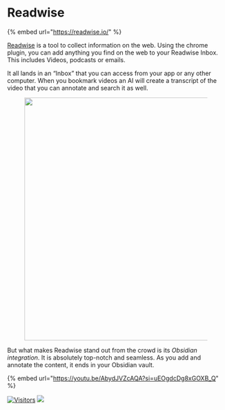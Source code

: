 # Readwise

{% embed url="https://readwise.io/" %}

[Readwise](https://read.readwise.io/) is a tool to collect information on the web. Using the chrome plugin, you can add anything you find on the web to your Readwise Inbox. This includes Videos, podcasts or emails.

It all lands in an “Inbox” that you can access from your app or any other computer. When you bookmark videos an AI will create a transcript of the video that you can annotate and search it as well.

<figure><img src="https://substackcdn.com/image/fetch/f_auto,q_auto:good,fl_progressive:steep/https%3A%2F%2Fsubstack-post-media.s3.amazonaws.com%2Fpublic%2Fimages%2F22935e86-6b54-4ea9-b20c-3220cae604c1_3068x1944.jpeg" alt="" width="563"></figure>

But what makes Readwise stand out from the crowd is its _Obsidian integration_. It is absolutely top-notch and seamless. As you add and annotate the content, it ends in your Obsidian vault.

{% embed url="https://youtu.be/AbydJVZcAQA?si=uEOgdcDg8xGOXB_Q" %}

[![Visitors](https://api.visitorbadge.io/api/visitors?path=https%3A%2F%2Fgithub.com%2Fdrshahizan\&labelColor=%23697689\&countColor=%23555555\&style=plastic)](https://visitorbadge.io/status?path=https%3A%2F%2Fgithub.com%2Fdrshahizan) ![](https://hit.yhype.me/github/profile?user\_id=81284918)
